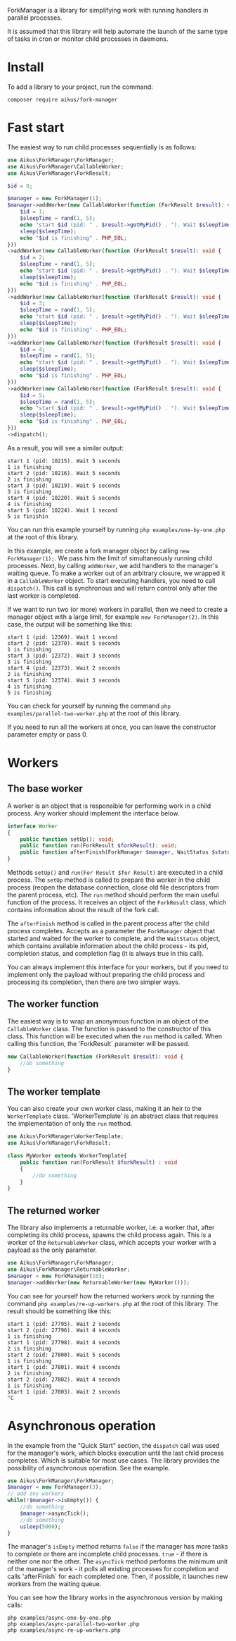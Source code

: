 ForkManager is a library for simplifying work with running handlers in parallel processes.

It is assumed that this library will help automate the launch of the same type of tasks in cron or monitor child processes in daemons.
# Install
To add a library to your project, run the command:
```shell
composer require aikus/fork-manager
```
# Fast start
The easiest way to run child processes sequentially is as follows:
```php
use Aikus\ForkManager\ForkManager;
use Aikus\ForkManager\CallableWorker;
use Aikus\ForkManager\ForkResult;

$id = 0;

$manager = new ForkManager(1);
$manager->addWorker(new CallableWorker(function (ForkResult $result): void {
    $id = 1;
    $sleepTime = rand(1, 5);
    echo "start $id (pid: " . $result->getMyPid() . "). Wait $sleepTime second" . ($sleepTime != 1 ? 's' : '') . PHP_EOL;
    sleep($sleepTime);
    echo "$id is finishing" . PHP_EOL;
}))
->addWorker(new CallableWorker(function (ForkResult $result): void {
    $id = 2;
    $sleepTime = rand(1, 5);
    echo "start $id (pid: " . $result->getMyPid() . "). Wait $sleepTime second" . ($sleepTime != 1 ? 's' : '') . PHP_EOL;
    sleep($sleepTime);
    echo "$id is finishing" . PHP_EOL;
}))
->addWorker(new CallableWorker(function (ForkResult $result): void {
    $id = 3;
    $sleepTime = rand(1, 5);
    echo "start $id (pid: " . $result->getMyPid() . "). Wait $sleepTime second" . ($sleepTime != 1 ? 's' : '') . PHP_EOL;
    sleep($sleepTime);
    echo "$id is finishing" . PHP_EOL;
}))
->addWorker(new CallableWorker(function (ForkResult $result): void {
    $id = 4;
    $sleepTime = rand(1, 5);
    echo "start $id (pid: " . $result->getMyPid() . "). Wait $sleepTime second" . ($sleepTime != 1 ? 's' : '') . PHP_EOL;
    sleep($sleepTime);
    echo "$id is finishing" . PHP_EOL;
}))
->addWorker(new CallableWorker(function (ForkResult $result): void {
    $id = 5;
    $sleepTime = rand(1, 5);
    echo "start $id (pid: " . $result->getMyPid() . "). Wait $sleepTime second" . ($sleepTime != 1 ? 's' : '') . PHP_EOL;
    sleep($sleepTime);
    echo "$id is finishing" . PHP_EOL;
}))
->dispatch();
```
As a result, you will see a similar output:
```
start 1 (pid: 10215). Wait 5 seconds
1 is finishing
start 2 (pid: 10216). Wait 5 seconds
2 is finishing
start 3 (pid: 10219). Wait 5 seconds
3 is finishing
start 4 (pid: 10220). Wait 5 seconds
4 is finishing
start 5 (pid: 10224). Wait 1 second
5 is finishin
```
You can run this example yourself by running `php examples/one-by-one.php` at the root of this library.

In this example, we create a fork manager object by calling `new ForkManager(1);`. We pass him the limit of simultaneously running child processes.
Next, by calling `addWorker`, we add handlers to the manager's waiting queue. To make a worker out of an arbitrary closure, we wrapped it in a `CallableWorker` object.
To start executing handlers, you need to call `dispatch()`. This call is synchronous and will return control only after the last worker is completed.

If we want to run two (or more) workers in parallel, then we need to create a manager object with a large limit, for example `new ForkManager(2)`. In this case, the output will be something like this:
```
start 1 (pid: 12369). Wait 1 second
start 2 (pid: 12370). Wait 5 seconds
1 is finishing
start 3 (pid: 12372). Wait 3 seconds
3 is finishing
start 4 (pid: 12373). Wait 2 seconds
2 is finishing
start 5 (pid: 12374). Wait 3 seconds
4 is finishing
5 is finishing
```
You can check for yourself by running the command `php examples/parallel-two-worker.php` at the root of this library.

If you need to run all the workers at once, you can leave the constructor parameter empty or pass 0.
# Workers
## The base worker
A worker is an object that is responsible for performing work in a child process. Any worker should implement the interface below.
```php
interface Worker
{
    public function setUp(): void;
    public function run(ForkResult $forkResult): void;
    public function afterFinish(ForkManager $manager, WaitStatus $status): void;
}
```
Methods `setUp()` and `run(For Result $for Result)` are executed in a child process. The `setUp` method is called to prepare the worker in the child process (reopen the database connection, close old file descriptors from the parent process, etc).
The `run` method should perform the main useful function of the process. It receives an object of the `ForkResult` class, which contains information about the result of the fork call.

The `afterFinish` method is called in the parent process after the child process completes. Accepts as a parameter the `ForkManager` object that started and waited for the worker to complete, and the `WaitStatus` object, which contains available information about the child process - its pid, completion status, and completion flag (it is always true in this call).

You can always implement this interface for your workers, but if you need to implement only the payload without preparing the child process and processing its completion, then there are two simpler ways.
## The worker function
The easiest way is to wrap an anonymous function in an object of the `CallableWorker` class. The function is passed to the constructor of this class. This function will be executed when the `run` method is called. When calling this function, the 'ForkResult` parameter will be passed.
```php
new CallableWorker(function (ForkResult $result): void {
    //do something
}
```
## The worker template
You can also create your own worker class, making it an heir to the `WorkerTemplate` class. 'WorkerTemplate' is an abstract class that requires the implementation of only the `run` method.
```php
use Aikus\ForkManager\WorkerTemplate;
use Aikus\ForkManager\ForkResult;

class MyWorker extends WorkerTemplate{
    public function run(ForkResult $forkResult) : void
    {
        //do something
    }
}
```
## The returned worker
The library also implements a returnable worker, i.e. a worker that, after completing its child process, spawns the child process again. This is a worker of the `ReturnableWorker` class, which accepts your worker with a payload as the only parameter.
```php
use Aikus\ForkManager\ForkManager;
use Aikus\ForkManager\ReturnableWorker;
$manager = new ForkManager(10);
$manager->addWorker(new ReturnableWorker(new MyWorker()));
```
You can see for yourself how the returned workers work by running the command `php examples/re-up-workers.php` at the root of this library. The result should be something like this:
```
start 1 (pid: 27795). Wait 2 seconds
start 2 (pid: 27796). Wait 4 seconds
1 is finishing
start 1 (pid: 27798). Wait 4 seconds
2 is finishing
start 2 (pid: 27800). Wait 5 seconds
1 is finishing
start 1 (pid: 27801). Wait 4 seconds
2 is finishing
start 2 (pid: 27802). Wait 4 seconds
1 is finishing
start 1 (pid: 27803). Wait 2 seconds
^C
```
# Asynchronous operation
In the example from the "Quick Start" section, the `dispatch` call was used for the manager's work, which blocks execution until the last child process completes. Which is suitable for most use cases.
The library provides the possibility of asynchronous operation. See the example.
```php
use Aikus\ForkManager\ForkManager;
$manager = new ForkManager(3);
// add any workers
while(!$manager->isEmpty()) {
    //do something
    $manager->asyncTick();
    //do something
    usleep(5000);
}
```
The manager's `isEmpty` method returns `false` if the manager has more tasks to complete or there are incomplete child processes. `true` - if there is neither one nor the other.
The `asyncTick` method performs the minimum unit of the manager's work - it polls all existing processes for completion and calls 'afterFinish` for each completed one. Then, if possible, it launches new workers from the waiting queue.

You can see how the library works in the asynchronous version by making calls:
```shell
php examples/async-one-by-one.php
php examples/async-parallel-two-worker.php
php examples/async-re-up-workers.php
```
